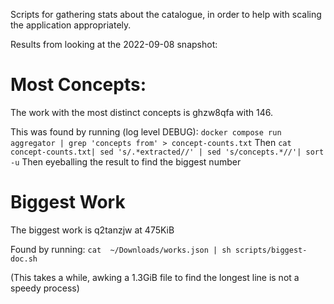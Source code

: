 Scripts for gathering stats about the catalogue, in order to help with scaling the application appropriately.

Results from looking at the 2022-09-08 snapshot:

# Most Concepts:

The work with the most distinct concepts is ghzw8qfa with 146.

This was found by running (log level DEBUG):
`docker compose run aggregator | grep 'concepts from' > concept-counts.txt`
Then 
`cat concept-counts.txt| sed 's/.*extracted//' | sed 's/concepts.*//'| sort -u`
Then eyeballing the result to find the biggest number

# Biggest Work
The biggest work is q2tanzjw at 475KiB

Found by running:
`cat  ~/Downloads/works.json | sh scripts/biggest-doc.sh`

(This takes a while, awking a 1.3GiB file to find the longest line is not a speedy process)